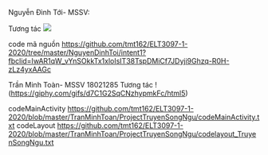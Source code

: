 Nguyễn Đình Tới- MSSV:

Tương tác
![](https://imgur.com/uTGMWYI)

code mã nguồn
https://github.com/tmt162/ELT3097-1-2020/tree/master/NguyenDinhToi/intent1?fbclid=IwAR1qW_vYnSOkkTx1xloIsIT38TspDMiCf7JDyji9Ghzq-R0H-zLz4yxAAGc


Trần Minh Toàn- MSSV 18021285
Tương tác
!(https://giphy.com/gifs/d7C1G2SqCNzhypmkFc/html5)

codeMainActivity
https://github.com/tmt162/ELT3097-1-2020/blob/master/TranMinhToan/ProjectTruyenSongNgu/codeMainActivity.txt
codeLayout 
https://github.com/tmt162/ELT3097-1-2020/blob/master/TranMinhToan/ProjectTruyenSongNgu/codelayout_TruyenSongNgu.txt
